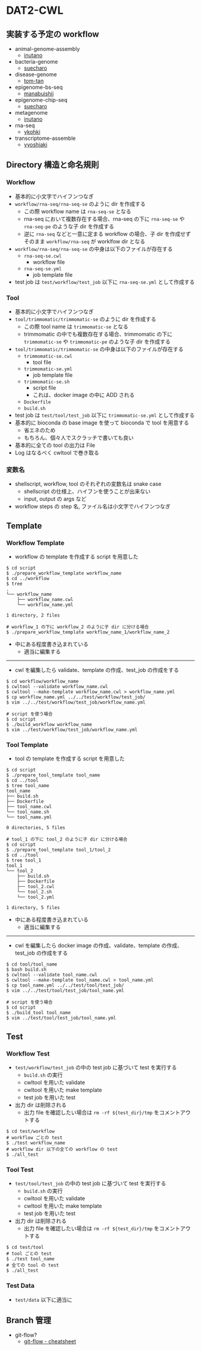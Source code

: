 # DAT2-CWL

## 実装する予定の workflow

- animal-genome-assembly
  - [inutano](https://github.com/inutano)
- bacteria-genome
  - [suecharo](https://github.com/suecharo)
- disease-genome
  - [tom-tan](https://github.com/tom-tan)
- epigenome-bs-seq
  - [manabuishii](https://github.com/manabuishii)
- epigenome-chip-seq
  - [suecharo](https://github.com/suecharo)
- metagenome
  - [inutano](https://github.com/inutano)
- rna-seq
  - [ykohki](https://github.com/ykohki)
- transcriptome-assemble
  - [yyoshiaki](https://github.com/yyoshiaki)

## Directory 構造と命名規則

### Workflow

- 基本的に小文字でハイフンつなぎ
- `workflow/rna-seq/rna-seq-se` のように dir を作成する
  - この際 workflow name は `rna-seq-se` となる
  - rna-seq において複数存在する場合、rna-seq の下に `rna-seq-se` や `rna-seq-pe` のような子 dir を作成する
  - 逆に `rna-seq` などと一意に定まる workflow の場合、子 dir を作成せずそのまま `workflow/rna-seq` が worklfow dir となる
- `workflow/rna-seq/rna-seq-se` の中身は以下のファイルが存在する
  - `rna-seq-se.cwl`
    - workflow file
  - `rna-seq-se.yml`
    - job template file
- test job は `test/workflow/test_job` 以下に `rna-seq-se.yml` として作成する

### Tool

- 基本的に小文字でハイフンつなぎ
- `tool/trimmomatic/trimmomatic-se` のように dir を作成する
  - この際 tool name は `trimmomatic-se` となる
  - trimmomatic の中でも複数存在する場合、trimmomatic の下に `trimmomatic-se` や `trimmomatic-pe` のような子 dir を作成する
- `tool/trimmomatic/trimmomatic-se` の中身は以下のファイルが存在する
  - `trimmomatic-se.cwl`
    - tool file
  - `trimmomatic-se.yml`
    - job template file
  - `trimmomatic-se.sh`
    - script file
    - これは、docker image の中に ADD される
  - `Dockerfile`
  - `build.sh`
- test job は `test/tool/test_job` 以下に `trimmomatic-se.yml` として作成する
- 基本的に bioconda の base image を使って bioconda で tool を用意する
  - 省エネのため
  - もちろん、個々人でスクラッチで書いても良い
- 基本的に全ての tool の出力は File
- Log はなるべく cwltool で巻き取る

### 変数名

- shellscript, workflow, tool のそれぞれの変数名は snake case
  - shellscript の仕様上、ハイフンを使うことが出来ない
  - input, output の args など
- workflow steps の step 名, ファイル名は小文字でハイフンつなぎ

## Template

### Workflow Template

- workflow の template を作成する script を用意した

```shell
$ cd script
$ ./prepare_workflow_template workflow_name
$ cd ../workflow
$ tree
.
└── workflow_name
    ├── workflow_name.cwl
    └── workflow_name.yml

1 directory, 2 files

# workflow_1 の下に workflow_2 のように子 dir に分ける場合
$ ./prepare_workflow_template workflow_name_1/workflow_name_2
```

- 中にある程度書き込まれている
  - 適当に編集する

---

- cwl を編集したら validate、template の作成、test_job の作成をする

```shell
$ cd workflow/workflow_name
$ cwltool --validate workflow_name.cwl
$ cwltool --make-template workflow_name.cwl > workflow_name.yml
$ cp workflow_name.yml ../../test/workflow/test_job/
$ vim ../../test/workflow/test_job/workflow_name.yml

# script を使う場合
$ cd script
$ ./build_workflow workflow_name
$ vim ../test/workflow/test_job/workflow_name.yml
```

### Tool Template

- tool の template を作成する script を用意した

```shell
$ cd script
$ ./prepare_tool_template tool_name
$ cd ../tool
$ tree tool_name
tool_name
├── build.sh
├── Dockerfile
├── tool_name.cwl
└── tool_name.sh
└── tool_name.yml

0 directories, 5 files

# tool_1 の下に tool_2 のように子 dir に分ける場合
$ cd script
$ ./prepare_tool_template tool_1/tool_2
$ cd ../tool
$ tree tool_1
tool_1
└── tool_2
    ├── build.sh
    ├── Dockerfile
    ├── tool_2.cwl
    └── tool_2.sh
    └── tool_2.yml

1 directory, 5 files
```

- 中にある程度書き込まれている
  - 適当に編集する

---

- cwl を編集したら docker image の作成、validate、template の作成、test_job の作成をする

```shell
$ cd tool/tool_name
$ bash build.sh
$ cwltool --validate tool_name.cwl
$ cwltool --make-template tool_name.cwl > tool_name.yml
$ cp tool_name.yml ../../test/tool/test_job/
$ vim ../../test/tool/test_job/tool_name.yml

# script を使う場合
$ cd script
$ ./build_tool tool_name
$ vim ../test/tool/test_job/tool_name.yml
```

## Test

### Workflow Test

- `test/workflow/test_job` の中の test job に基づいて test を実行する
  - `build.sh` の実行
  - cwltool を用いた validate
  - cwltool を用いた make template
  - test job を用いた test
- 出力 dir は削除される
  - 出力 file を確認したい場合は `rm -rf ${test_dir}/tmp` をコメントアウトする

```shell
$ cd test/workflow
# workflow ごとの test
$ ./test workflow_name
# workflow dir 以下の全ての workflow の test
$ ./all_test
```

### Tool Test

- `test/tool/test_job` の中の test job に基づいて test を実行する
  - `build.sh` の実行
  - cwltool を用いた validate
  - cwltool を用いた make template
  - test job を用いた test
- 出力 dir は削除される
  - 出力 file を確認したい場合は `rm -rf ${test_dir}/tmp` をコメントアウトする

```shell
$ cd test/tool
# tool ごとの test
$ ./test tool_name
# 全ての tool の test
$ ./all_test
```

### Test Data

- `test/data` 以下に適当に

## Branch 管理

- git-flow?
  - [git-flow - cheatsheet](https://danielkummer.github.io/git-flow-cheatsheet/)
